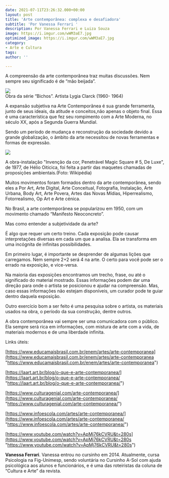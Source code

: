 ```yaml
---
date: 2021-07-11T23:26:32.000+00:00
layout: post
title: 'Arte contemporânea: complexa e desafiadora'
subtitle: 'Por Vanessa Ferrari '
description: Por Vanessa Ferrari e Luiza Souza
image: https://i.imgur.com/wWM3aE7.jpg
optimized_image: https://i.imgur.com/wWM3aE7.jpg
category:
- Arte e Cultura
tags: 
author: ''

---
```


A compreensão da arte contemporânea traz muitas discussões. Nem sempre seu significado é de “mão beijada”.

![](https://i.imgur.com/rdbNCuF.png)  
Obra da série “Bichos”. Artista Lygia Clarck (1960- 1964)

A expansão subjetiva na Arte Contemporânea é sua grande ferramenta, junto de seus ideais, da atitude e conceitos,não apenas o objeto final. Essa é uma característica que fez seu rompimento com a Arte Moderna, no século XX, após a Segunda Guerra Mundial.

Sendo um período de mudança e reconstrução da sociedade devido a grande globalização, o âmbito da arte necessitou de novas ferramentas e formas de expressão.

![](https://i.imgur.com/y5G6atZ.png)

A obra-instalação "Invenção da cor, Penetrável Magic Square # 5, De Luxe", de 1977, de Hélio Oiticica, foi feita a partir das maquetes chamadas de proposições ambientais.(Foto: Wikipédia)

Muitos movimentos foram formados dentro da arte contemporânea, sendo eles a Por Art, Arte Digital, Arte Conceitual, Fotografia, Instalação, Arte Urbana, Body Art, Arte Povera, Artes das Novas Mídias, Hiperrealismo, Fotorrealismo, Op Art e Arte cénica.

No Brasil, a arte contemporânea se popularizou em 1950, com um movimento chamado “Manifesto Neoconcreto”.

Mas como entender a subjetividade da arte?

É algo que requer um certo treino. Cada exposição pode causar interpretações diversas em cada um que a analisa. Ela se transforma em uma incógnita de infinitas possibilidades.

Em primeiro lugar, é importante se desprender de algumas lições que carregamos. Nem sempre 2+2 será 4 na arte. O certo para você pode ser o errado na exposição, e vice-versa.

Na maioria das exposições encontramos um trecho, frase, ou até o significado do material mostrado. Essas informações podem dar uma direção para onde o artista se posicionou e ajudar na compreensão. Mas, caso essas informações não estejam disponíveis, um curador pode te guiar dentro daquela exposição.

Outro exercício bom a ser feito é uma pesquisa sobre o artista, os materiais usados na obra, o período da sua construção, dentre outros.

A obra contemporânea vai sempre ser uma comunicadora com o público. Ela sempre será rica em informações, com mistura de arte com a vida, de materiais modernos e de uma liberdade infinita.

Links úteis:

 [https://www.educamaisbrasil.com.br/enem/artes/arte-contemporanea](https://www.educamaisbrasil.com.br/enem/artes/arte-contemporanea "https://www.educamaisbrasil.com.br/enem/artes/arte-contemporanea")

[https://laart.art.br/blog/o-que-e-arte-contemporanea/](https://laart.art.br/blog/o-que-e-arte-contemporanea/ "https://laart.art.br/blog/o-que-e-arte-contemporanea/")

[https://www.culturagenial.com/arte-contemporanea/](https://www.culturagenial.com/arte-contemporanea/ "https://www.culturagenial.com/arte-contemporanea/")

[https://www.infoescola.com/artes/arte-contemporanea/](https://www.infoescola.com/artes/arte-contemporanea/ "https://www.infoescola.com/artes/arte-contemporanea/")

[https://www.youtube.com/watch?v=ApMj76kCVRU&t=280s](https://www.youtube.com/watch?v=ApMj76kCVRU&t=280s "https://www.youtube.com/watch?v=ApMj76kCVRU&t=280s")

**Vanessa Ferrari**. Vanessa entrou no cursinho em 2014. Atualmente, cursa Psicologia na Fig-Unimesp, sendo voluntária no Cursinho A-Sol com ajuda psicológica aos alunos e funcionários, e é uma das roteiristas da coluna de “Cultura e Arte” da revista.